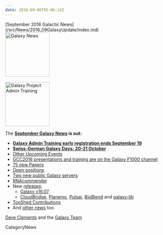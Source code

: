 ```yaml
---
date: 2016-09-06T05:06:14Z
---
```

<div class='newsItemHeader'>[September 2016 Galactic News](/src/News/2016_09GalaxyUpdate/index.md)</div>

<div class='right'>
<a href='/GalaxyUpdates/2016_09'><img src='/Images/GalaxyLogos/GalaxyNews.png' alt='Galaxy News' width=140 /></a><br /><br />
<a href='/GalaxyUpdates/2016_09#galaxy-admin-training-november-7-11-salt-lake-city-utah'><img src='/Images/Logos/AdminTraining2016-500.png' alt='Galaxy Project Admin Training' width="140" /></a>
</div>

The **[September Galaxy News](/src/GalaxyUpdates/2016_09/index.md) is out:**

* **[Galaxy Admin Training early registration ends September 19](/src/GalaxyUpdates/2016_09/index.md#galaxy-admin-training-november-7-11-salt-lake-city-utah)**
* **[Swiss-German Galaxy Days: 20-21 October](/src/GalaxyUpdates/2016_09/index.md#swiss-german-galaxy-days)** 
* [Other Upcoming Events](/src/GalaxyUpdates/2016_09/index.md#other-upcoming-events)
* [GCC2016 presentations and training are on the Galaxy F1000 channel](/src/GalaxyUpdates/2016_09/index.md#gcc2016-talks-posters-and-training-slides-are-on-the-f1000research-galaxy-channel)
* [75 new Papers](/src/GalaxyUpdates/2016_09/index.md#new-papers)
* [Open positions](/src/GalaxyUpdates/2016_09/index.md#whos-hiring)
* [Two new public Galaxy servers](/src/GalaxyUpdates/2016_09/index.md#public-galaxy-server-news)
* [RNAcommender](/src/GalaxyUpdates/2016_09/index.md#galaxy-community-hubs)
* New [releases](/src/GalaxyUpdates/2016_09/index.md#releases):
  * [Galaxy v16.07](/src/GalaxyUpdates/2016_09/index.md#galaxy-v1607)
  * [CloudBridge](/GalaxyUpdates/2016_09#cloudbridge-011), [Planemo](/GalaxyUpdates/2016_09#planemo-0280---0291), [Pulsar](/GalaxyUpdates/2016_09#pulsar-071---072), [BioBlend](/GalaxyUpdates/2016_09#bioblend-080) and [galaxy-lib](/src/GalaxyUpdates/2016_09/index.md#galaxy-lib-16710---16100)
* [TooShed Contributions](/src/GalaxyUpdates/2016_09/index.md#toolshed-contributions)
* And [other news](/src/GalaxyUpdates/2016_09/index.md#other-news) too.

[Dave Clements](/DaveClements) and the [Galaxy Team](/src/GalaxyTeam/index.md)


CategoryNews
